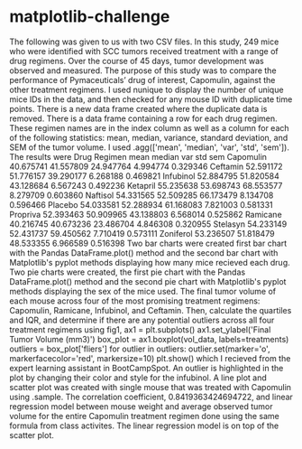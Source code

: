 # matplotlib-challenge
The following was given to us with two CSV files. In this study, 249 mice who were identified with SCC tumors received treatment with a range of drug regimens. Over the course of 45 days, tumor development was observed and measured. The purpose of this study was to compare the performance of Pymaceuticals’ drug of interest, Capomulin, against the other treatment regimens.
I used nunique to display the number of unique mice IDs in the data, and then checked for any mouse ID with duplicate time points. There is a new data frame created where the duplicate data is removed.
There is a data frame containing a row for each drug regimen. These regimen names are in the index column as well as a column for each of the following statistics: mean, median, variance, standard deviation, and SEM of the tumor volume. I used .agg(['mean', 'median', 'var', 'std', 'sem']). The results were
Drug Regimen mean median var std sem
Capomulin 40.675741 41.557809 24.947764 4.994774 0.329346 Ceftamin 52.591172 51.776157 39.290177 6.268188 0.469821 Infubinol 52.884795 51.820584 43.128684 6.567243 0.492236 Ketapril 55.235638 53.698743 68.553577 8.279709 0.603860 Naftisol 54.331565 52.509285 66.173479 8.134708 0.596466 Placebo 54.033581 52.288934 61.168083 7.821003 0.581331 Propriva 52.393463 50.909965 43.138803 6.568014 0.525862 Ramicane 40.216745 40.673236 23.486704 4.846308 0.320955 Stelasyn 54.233149 52.431737 59.450562 7.710419 0.573111 Zoniferol 53.236507 51.818479 48.533355 6.966589 0.516398
Two bar charts were created first bar chart with the Pandas DataFrame.plot() method and the second bar chart with Matplotlib's pyplot methods displaying how many mice recieved each drug.
Two pie charts were created, the first pie chart with the Pandas DataFrame.plot() method and the second pie chart with Matplotlib's pyplot methods displaying the sex of the mice used.
The final tumor volume of each mouse across four of the most promising treatment regimens: Capomulin, Ramicane, Infubinol, and Ceftamin. Then, calculate the quartiles and IQR, and determine if there are any potential outliers across all four treatment regimens using fig1, ax1 = plt.subplots() ax1.set_ylabel('Final Tumor Volume (mm3)') box_plot = ax1.boxplot(vol_data, labels=treatments) outliers = box_plot['fliers'] for outlier in outliers: outlier.set(marker='o', markerfacecolor='red', markersize=10) plt.show() which I recieved from the expert learning assistant in BootCampSpot. An outlier is highlighted in the plot by changing their color and style for the infubinol.
A line plot and scatter plot was created with single mouse that was treated with Capomulin using .sample.
The correlation coefficient, 0.8419363424694722, and linear regression model between mouse weight and average observed tumor volume for the entire Capomulin treatment regimen done using the same formula from class activites. The linear regression model is on top of the scatter plot.

